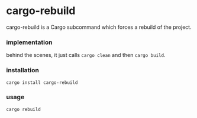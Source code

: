 # cargo-rebuild
cargo-rebuild is a Cargo subcommand which forces a rebuild of the project.

### implementation
behind the scenes, it just calls `cargo clean` and then `cargo build`.

### installation
`cargo install cargo-rebuild`

### usage
`cargo rebuild`
